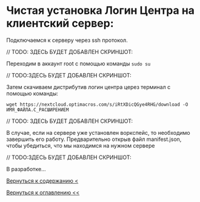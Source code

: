 # Чистая установка Логин Центра на клиентский сервер:

Подключаемся к серверу через ssh протокол.

// TODO: ЗДЕСЬ БУДЕТ ДОБАВЛЕН СКРИНШОТ:

Переходим в аккаунт root с помощью команды `sudo su`

// TODO:ЗДЕСЬ БУДЕТ ДОБАВЛЕН СКРИНШОТ:

Затем скачиваем дистрибутив логин центра церез терминал с помощью команды: 

`wget https://nextcloud.optimacros.com/s/iRtXDicQGye4RHG/download -O ИМЯ_ФАЙЛА.С_РАСШИРЕНИЕМ`

// TODO: ЗДЕСЬ БУДЕТ ДОБАВЛЕН СКРИНШОТ:

В случае, если на сервере уже установлен воркспейс, то необходимо завершить его работу. Предварительно открыв файл 
manifest.json, чтобы убедиться, что мы находимся на нужном сервере

// TODO:ЗДЕСЬ БУДЕТ ДОБАВЛЕН СКРИНШОТ:





В разработке...

[Вернуться к содержанию <](contents.md)

[Вернуться к оглавлению <<](index.md)